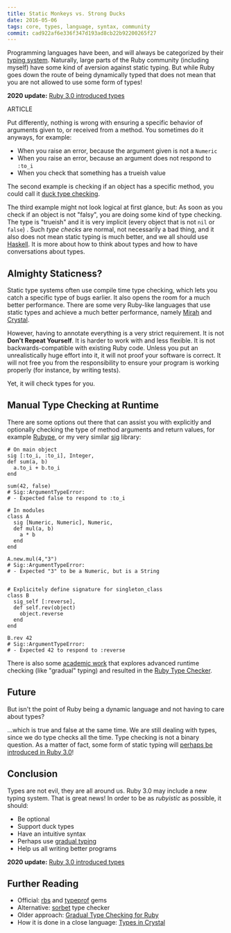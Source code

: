 ```yaml
---
title: Static Monkeys vs. Strong Ducks
date: 2016-05-06
tags: core, types, language, syntax, community
commit: cad922af6e336f347d193ad8cb22b92200265f27
---
```


Programming languages have been, and will always be categorized by their [typing system](https://en.wikipedia.org/wiki/Type_system). Naturally, large parts of the Ruby community (including myself) have some kind of aversion against static typing. But while Ruby goes down the route of being dynamically typed that does not mean that you are not allowed to use some form of types!

**2020 update:** [Ruby 3.0 introduced types](https://rubyreferences.github.io/rubychanges/3.0.html#types)

ARTICLE

Put differently, nothing is wrong with ensuring a specific behavior of arguments given to, or received from a method. You sometimes do it anyways, for example:

- When you raise an error, because the argument given is not a `Numeric`
- When you raise an error, because an argument does not respond to `:to_i`
- When you check that something has a trueish value

The second example is checking if an object has a specific method, you could call it [duck type checking](https://en.wikipedia.org/wiki/Duck_typing).

The third example might not look logical at first glance, but: As soon as you check if an object is not "falsy", you are doing some kind of type checking. The type is "trueish" and it is very implicit (every object that is not `nil` or `false`) . Such *type checks* are normal, not necessarily a bad thing, and it also does not mean static typing is much better, and we all should use [Haskell](https://en.wikipedia.org/wiki/Haskell_%28programming_language%29). It is more about how to think about types and how to have conversations about types.

## Almighty Staticness?

Static type systems often use compile time type checking, which lets you catch a specific type of bugs earlier. It also opens the room for a much better performance. There are some very Ruby-like languages that use static types and achieve a much better performance, namely [Mirah](http://www.mirah.org/) and [Crystal](http://crystal-lang.org/).

However, having to annotate everything is a very strict requirement. It is not **Don't Repeat Yourself**. It is harder to work with and less flexible. It is not backwards-compatible with existing Ruby code. Unless you put an unrealistically huge effort into it, it will not proof your software is correct. It will not free you from the responsibility to ensure your program is working properly (for instance, by writing tests).

Yet, it will check types for you.

## Manual Type Checking at Runtime

There are some options out there that can assist you with explicitly and optionally checking the type of method arguments and return values, for example [Rubype](https://github.com/gogotanaka/Rubype), or my very similar [sig](https://github.com/janlelis/sig) library:

    # On main object
    sig [:to_i, :to_i], Integer,
    def sum(a, b)
      a.to_i + b.to_i
    end

    sum(42, false)
    # Sig::ArgumentTypeError:
    # - Expected false to respond to :to_i

    # In modules
    class A
      sig [Numeric, Numeric], Numeric,
      def mul(a, b)
        a * b
      end
    end

    A.new.mul(4,"3")
    # Sig::ArgumentTypeError:
    # - Expected "3" to be a Numeric, but is a String


    # Explicitely define signature for singleton_class
    class B
      sig_self [:reverse],
      def self.rev(object)
        object.reverse
      end
    end

    B.rev 42
    # Sig::ArgumentTypeError:
    # - Expected 42 to respond to :reverse

There is also some [academic work](http://www.cs.umd.edu/~jfoster/papers/oops13.pdf) that explores advanced runtime checking (like "gradual" typing) and resulted in the [Ruby Type Checker](https://github.com/plum-umd/rtc).

## Future

But isn't the point of Ruby being a dynamic language and not having to care about types?

…which is true and false at the same time. We are still dealing with types, since we do type checks all the time. Type checking is not a binary question. As a matter of fact, some form of static typing will [perhaps be introduced in Ruby 3.0](http://confreaks.tv/videos/rubyconf2014-opening-keynote)!

## Conclusion

Types are not evil, they are all around us. Ruby 3.0 may include a new typing system. That is great news! In order to be as *rubyistic* as possible, it should:

- Be optional
- Support duck types
- Have an intuitive syntax
- Perhaps use [gradual typing](https://en.wikipedia.org/wiki/Gradual_typing)
- Help us all writing better programs

**2020 update:** [Ruby 3.0 introduced types](https://rubyreferences.github.io/rubychanges/3.0.html#types)

## Further Reading

- Official: [rbs](https://github.com/ruby/rbs) and [typeprof](https://github.com/ruby/typeprof) gems
- Alternative: [sorbet](https://sorbet.org/) type checker
- Older approach: [Gradual Type Checking for Ruby](http://blog.codeclimate.com/blog/2014/05/06/gradual-type-checking-for-ruby/)
- How it is done in a close language: [Types in Crystal](http://crystal-lang.org/2016/05/05/crystal-0.16.0-released.html)